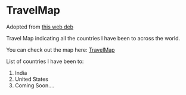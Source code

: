 # TravelMap
Adopted from [this web deb](https://jekyller.github.io/TravelMap/) 

Travel Map indicating all the countries I have been to across the world. 

You can check out the map here: [TravelMap](https://harshbg.github.io/Map/)

List of countries I have been to:

 1. India
 2. United States
 3. Coming Soon....




